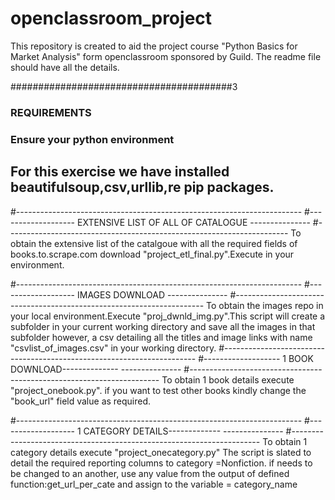 # openclassroom_project
This repository is created to aid the project course "Python Basics for Market Analysis" form openclassroom sponsored by Guild. The readme file should have all the details.

########################################3
### REQUIREMENTS 
### Ensure your python environment
##  For this exercise we have installed beautifulsoup,csv,urllib,re pip packages.

#-----------------------------------------------------------------------
#------------------- EXTENSIVE LIST OF ALL OF CATALOGUE ---------------
#----------------------------------------------------------------------
To obtain the extensive list of the catalgoue with all the required fields of books.to.scrape.com download "project_etl_final.py".Execute in your environment. 

#-----------------------------------------------------------------------
#------------------- IMAGES DOWNLOAD ---------------
#----------------------------------------------------------------------
To obtain the images repo in your local environment.Execute "proj_dwnld_img.py".This script will create a subfolder in your current working directory and save all the images in that subfolder however, a csv detailing all the titles and image links with name "csvlist_of_images.csv" in your working directory.
#-----------------------------------------------------------------------
#------------------- 1 BOOK DOWNLOAD-------------- ---------------
#----------------------------------------------------------------------
To obtain 1 book details execute "project_onebook.py". if you want to test other books kindly change the "book_url" field value as required.

#-----------------------------------------------------------------------
#------------------- 1 CATEGORY DETAILS------------- ---------------
#----------------------------------------------------------------------
To obtain 1 category details execute "project_onecategory.py" The script is slated to detail the required reporting columns to category =Nonfiction. if needs to be changed to an another, use any value from the output of defined function:get_url_per_cate and assign to the variable = category_name

